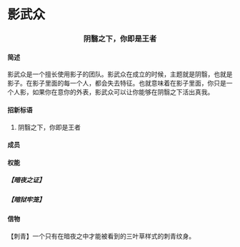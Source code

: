 # 影武众

<h3 align="center">阴翳之下，你即是王者</h3>

#### 简述

影武众是一个擅长使用影子的团队。影武众在成立的时候，主题就是阴翳，也就是影子。在影子里面的每一个人，都会失去特征。也就意味着在影子里面，你只是一个人影，如果你在意你的外表，影武众可以让你能够在阴翳之下活出真我。

#### 招新标语

1. 阴翳之下，你即是王者

#### 成员

#### 权能

##### 【暗夜之证】

##### 【暗狱牢笼】

#### 信物

【刺青】一个只有在暗夜之中才能被看到的三叶草样式的刺青纹身。